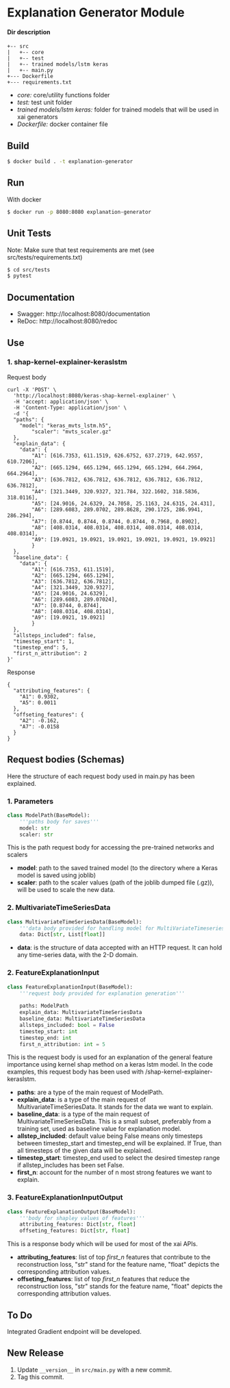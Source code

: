 # Explanation Generator Module

#### Dir description
```
+-- src
|   +-- core
|   +-- test
|   +-- trained models/lstm keras
|   +-- main.py
+--- Dockerfile
+--- requirements.txt
```
    
* *core:* core/utility functions folder
* *test:* test unit folder
* *trained models/lstm keras:* folder for trained models that will be used in xai generators
* *Dockerfile:* docker container file

## Build
```sh
$ docker build . -t explanation-generator
```

## Run

With docker

```sh
$ docker run -p 8080:8080 explanation-generator
```

## Unit Tests
Note: Make sure that test requirements are met (see src/tests/requirements.txt)
```sh
$ cd src/tests
$ pytest
```



## Documentation
* Swagger: http://localhost:8080/documentation
* ReDoc: http://localhost:8080/redoc

## Use

### 1. shap-kernel-explainer-keraslstm

Request body
```
curl -X 'POST' \
  'http://localhost:8080/keras-shap-kernel-explainer' \
  -H 'accept: application/json' \
  -H 'Content-Type: application/json' \
  -d '{
  "paths": {
	"model": "keras_mvts_lstm.h5",
    	"scaler": "mvts_scaler.gz"
  },
  "explain_data": {
	"data": {
		"A1": [616.7353, 611.1519, 626.6752, 637.2719, 642.9557, 610.7206],
		"A2": [665.1294, 665.1294, 665.1294, 665.1294, 664.2964, 664.2964],
		"A3": [636.7812, 636.7812, 636.7812, 636.7812, 636.7812, 636.7812],
		"A4": [321.3449, 320.9327, 321.784, 322.1602, 318.5836, 318.0116],
		"A5": [24.9016, 24.6329, 24.7058, 25.1163, 24.6315, 24.431],
		"A6": [289.6083, 289.0702, 289.8628, 290.1725, 286.9941, 286.294],
		"A7": [0.8744, 0.8744, 0.8744, 0.8744, 0.7968, 0.8902],
		"A8": [408.0314, 408.0314, 408.0314, 408.0314, 408.0314, 408.0314],
		"A9": [19.0921, 19.0921, 19.0921, 19.0921, 19.0921, 19.0921]
		}
  },
  "baseline_data": {
	"data": {
		"A1": [616.7353, 611.1519],
		"A2": [665.1294, 665.1294],
		"A3": [636.7812, 636.7812],
		"A4": [321.3449, 320.9327],
		"A5": [24.9016, 24.6329],
		"A6": [289.6083, 289.07024],
		"A7": [0.8744, 0.8744],
		"A8": [408.0314, 408.0314],
		"A9": [19.0921, 19.0921]
		}
  },
  "allsteps_included": false,
  "timestep_start": 1,
  "timestep_end": 5,
  "first_n_attribution": 2
}'
```

Response
```
{
  "attributing_features": {
    "A1": 0.9302,
    "A5": 0.0011
  },
  "offseting_features": {
    "A2": -0.162,
    "A7": -0.0158
  }
}
```

## Request bodies (Schemas)
Here the structure of each request body used in main.py has been explained.

### 1. Parameters

```Python
class ModelPath(BaseModel):
    '''paths body for saves'''
    model: str
    scaler: str
```
This is the path request body for accessing the pre-trained networks and scalers

* **model**: path to the saved trained model (to the directory where a Keras model is saved using joblib)
* **scaler**: path to the scaler values (path of the joblib dumped file (.gz)), will be used to scale the new data.


### 2. MultivariateTimeSeriesData

```Python
class MultivariateTimeSeriesData(BaseModel):
    '''data body provided for handling model for MultiVariateTimeseriesData'''
    data: Dict[str, List[float]]
```

*  **data**: is the structure of data accepted with an HTTP request. It can hold any time-series data, with the 2-D domain.

### 2. FeatureExplanationInput

```Python
class FeatureExplanationInput(BaseModel):
    '''request body provided for explanation generation'''
    
    paths: ModelPath
    explain_data: MultivariateTimeSeriesData
    baseline_data: MultivariateTimeSeriesData
    allsteps_included: bool = False
    timestep_start: int
    timestep_end: int
    first_n_attribution: int = 5
```

This is the request body is used for an explanation of the general feature importance using kernel shap method on a keras lstm model. In the code examples, this request body has been used with /shap-kernel-explainer-keraslstm.

* **paths**: are a type of the main request of ModelPath.
* **explain_data**: is a type of the main request of MultivariateTimeSeriesData. It stands for the data we want to explain.
* **baseline_data**: is a type of the main request of MultivariateTimeSeriesData. This is a small subset, preferably from a training set, used as baseline value for explanation model.
* **allstep_included**: default value being False means only timesteps between timestep_start and timestep_end will be explained. If True, than all timesteps of the given data will be explained.
* **timestep_start**: timestep_end used to select the desired timestep range if allstep_includes has been set False.
* **first_n**: account for the number of n most strong features we want to explain.

### 3. FeatureExplanationInputOutput

```Python
class FeatureExplanationOutput(BaseModel):
    '''body for shapley values of features'''
    attributing_features: Dict[str, float]
    offseting_features: Dict[str, float]
```
This is a response body which will be used for most of the xai APIs.

* **attributing_features**: list of top *first_n* features that contribute to the reconstruction loss, "str" stand for the feature name, "float" depicts the corresponding attribution values.
* **offseting_features**: list of top *first_n* features that reduce the reconstruction loss, "str" stands for the feature name, "float" depicts the corresponding attribution values.

## To Do
Integrated Gradient endpoint will be developed.

## New Release
1. Update `__version__` in `src/main.py` with a new commit.
2. Tag this commit.
